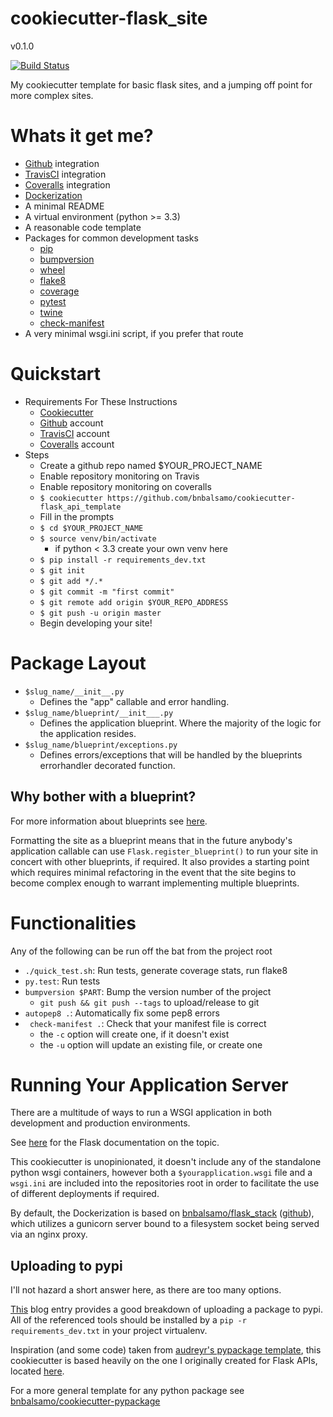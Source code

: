 # cookiecutter-flask_site

v0.1.0

[![Build Status](https://travis-ci.org/bnbalsamo/cookiecutter-flask_site.svg?branch=master)](https://travis-ci.org/bnbalsamo/cookiecutter-flask_site)

My cookiecutter template for basic flask sites, and a jumping off point for more complex sites.

# Whats it get me?
- [Github](https://github.com/) integration
- [TravisCI](https://travis-ci.org/) integration
- [Coveralls](https://coveralls.io/) integration
- [Dockerization](https://www.docker.com/)
- A minimal README
- A virtual environment (python >= 3.3)
- A reasonable code template
- Packages for common development tasks
    - [pip](https://pip.pypa.io/en/latest/)
    - [bumpversion](https://github.com/peritus/bumpversion)
    - [wheel](http://pythonwheels.com/)
    - [flake8](http://flake8.pycqa.org/en/latest/)
    - [coverage](https://coverage.readthedocs.io/en/coverage-4.4.1/)
    - [pytest](https://docs.pytest.org/en/latest/)
    - [twine](https://pypi.python.org/pypi/twine)
    - [check-manifest](https://github.com/mgedmin/check-manifest)
- A very minimal wsgi.ini script, if you prefer that route

# Quickstart

- Requirements For These Instructions
    - [Cookiecutter](https://github.com/audreyr/cookiecutter)
    - [Github](https://github.com/) account
    - [TravisCI](https://travis-ci.org/) account
    - [Coveralls](https://coveralls.io/) account
- Steps
    - Create a github repo named $YOUR_PROJECT_NAME
    - Enable repository monitoring on Travis
    - Enable repository monitoring on coveralls
    - ```$ cookiecutter https://github.com/bnbalsamo/cookiecutter-flask_api_template```
    - Fill in the prompts
    - ```$ cd $YOUR_PROJECT_NAME```
    - ```$ source venv/bin/activate```
        - if python < 3.3 create your own venv here
    - ```$ pip install -r requirements_dev.txt```
    - ```$ git init```
    - ```$ git add */.*```
    - ```$ git commit -m "first commit"```
    - ```$ git remote add origin $YOUR_REPO_ADDRESS```
    - ```$ git push -u origin master```
    - Begin developing your site!

# Package Layout
- ```$slug_name/__init__.py``` 
    - Defines the "app" callable and error handling.
- ```$slug_name/blueprint/__init___.py```
    - Defines the application blueprint. Where the majority 
    of the logic for the application resides.
- ```$slug_name/blueprint/exceptions.py```
    - Defines errors/exceptions that will be handled
        by the blueprints errorhandler decorated function.

## Why bother with a blueprint?

For more information about blueprints see [here](http://flask.pocoo.org/docs/0.12/blueprints/).

Formatting the site as a blueprint means that in the future anybody's application callable
can use ```Flask.register_blueprint()``` to run your site in concert with other blueprints,
if required. It also provides a starting point which requires minimal refactoring in the event
that the site begins to become complex enough to warrant implementing multiple blueprints.

# Functionalities

Any of the following can be run off the bat from the project root

* ```./quick_test.sh```: Run tests, generate coverage stats, run flake8
* ```py.test```: Run tests
* ```bumpversion $PART```: Bump the version number of the project
    * ```git push && git push --tags``` to upload/release to git
* ```autopep8 .```: Automatically fix some pep8 errors
* ``` check-manifest .```: Check that your manifest file is correct
    * the ```-c``` option will create one, if it doesn't exist
    * the ```-u``` option will update an existing file, or create one


# Running Your Application Server
There are a multitude of ways to run a WSGI application in both development and production
environments.

See [here](flask.pocoo.org/docs/latest/deploying/) for the Flask documentation on the topic.

This cookiecutter is unopinionated, it doesn't include any of the standalone python wsgi
containers, however both a ```$yourapplication.wsgi``` file and a ```wsgi.ini``` are included
into the repositories root in order to facilitate the use of different deployments if required.

By default, the Dockerization is based on [bnbalsamo/flask_stack](https://hub.docker.com/r/bnbalsamo/flask_stack/) ([github](https://github.com/bnbalsamo/docker-flask_stack)), which utilizes a gunicorn server bound to a filesystem socket being served via an nginx proxy.

## Uploading to pypi

I'll not hazard a short answer here, as there are too many options.

[This](https://hynek.me/articles/sharing-your-labor-of-love-pypi-quick-and-dirty/) blog
entry provides a good breakdown of uploading a package to pypi. All of the referenced
tools should be installed by a ```pip -r requirements_dev.txt``` in your project
virtualenv.



Inspiration (and some code) taken from [audreyr's pypackage template](https://github.com/audreyr/cookiecutter-pypackage), this cookiecutter is based heavily on the one I originally created for Flask APIs, located [here](https://github.com/bnbalsamo/cookiecutter-flask_api_template).

For a more general template for any python package see [bnbalsamo/cookiecutter-pypackage](https://github.com/bnbalsamo/cookiecutter-pypackage)
